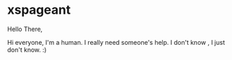 # xspageant

Hello There,

Hi everyone, I'm a human. I really need someone's help. I don't know , I just don't know. :)
